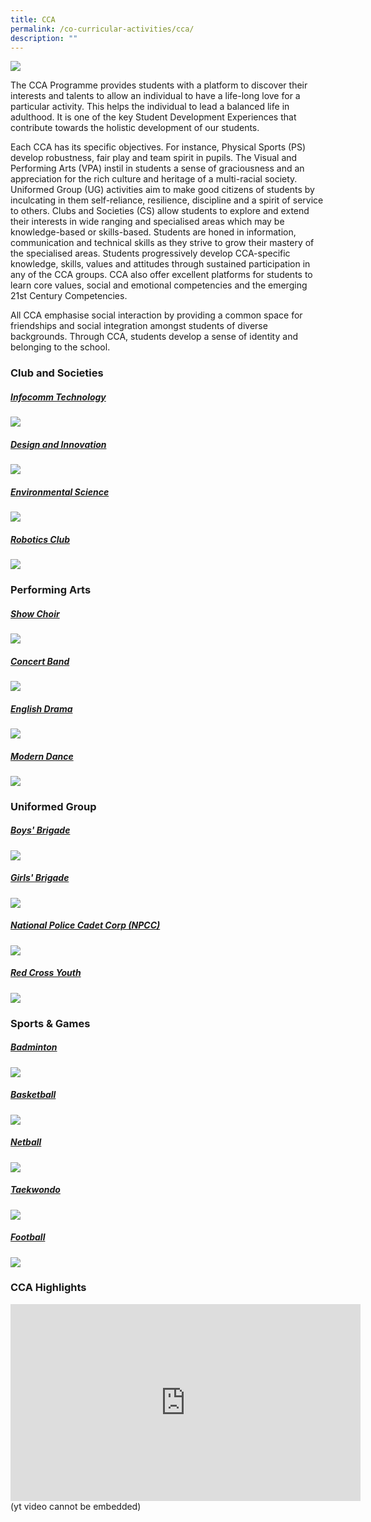 ```yaml
---
title: CCA
permalink: /co-curricular-activities/cca/
description: ""
---
```

![](/images/CCA/CCA%20Leaders/2022%20CCA%20Leaders-3.jpg)

The CCA Programme provides students with a platform to discover their interests and talents to allow an individual to have a life-long love for a particular activity. This helps the individual to lead a balanced life in adulthood. It is one of the key Student Development Experiences that contribute towards the holistic development of our students. 

Each CCA has its specific objectives. For instance, Physical Sports (PS) develop robustness, fair play and team spirit in pupils. The Visual and Performing Arts (VPA) instil in students a sense of graciousness and an appreciation for the rich culture and heritage of a multi-racial society. Uniformed Group (UG) activities aim to make good citizens of students by inculcating in them self-reliance, resilience, discipline and a spirit of service to others. Clubs and Societies (CS) allow students to explore and extend their interests in wide ranging and specialised areas which may be knowledge-based or skills-based. Students are honed in information, communication and technical skills as they strive to grow their mastery of the specialised areas. Students progressively develop CCA-specific knowledge, skills, values and attitudes through sustained participation in any of the CCA groups. CCA also offer excellent platforms for students to learn core values, social and emotional competencies and the emerging 21st Century Competencies. 

All CCA emphasise social interaction by providing a common space for friendships and social integration amongst students of diverse backgrounds. Through CCA, students develop a sense of identity and belonging to the school.

### Club and Societies

##### **[Infocomm Technology](/co-curricular-activities/clubs-and-societies/infocomm-technology/)**
![](/images/CCA/2022%20Infocomm%20Formal.jpg)

##### **[Design and Innovation](/co-curricular-activities/clubs-and-societies/design-and-innovation/)**
![](/images/CCA/2022%20Design%20n%20Innovation%20Formal.jpg)

##### **[Environmental Science ](/co-curricular-activities/clubs-and-societies/environmental-science/)**
![](/images/CCA/2022%20Environmental%20Science%20Formal.jpg)

##### **[Robotics Club](/co-curricular-activities/clubs-and-societies/robotics-club/)**
![](/images/CCA/2022%20Robotics%20Formal.jpg)


### Performing Arts

##### **[Show Choir](/co-curricular-activities/performing-arts/choir/)**
![](/images/CCA/2022%20Show%20Choir%20Formal.jpg)

##### **[Concert Band](/co-curricular-activities/performing-arts/concert-band/)**
![](/images/CCA/2022%20Concert%20Band%20Formal.jpg)

##### **[English Drama](/co-curricular-activities/performing-arts/english-drama/)**
![](/images/CCA/2022%20English%20Drama%20Formal.jpg)

##### **[Modern Dance](/co-curricular-activities/performing-arts/modern-dance/)**
![](/images/CCA/2022%20Modern%20Dance%20Formal.jpg)

### Uniformed Group

##### **[Boys' Brigade](/co-curricular-activities/uniformed-groups/boys-brigade/)**
![](/images/CCA/2022%20Boys%20Brigade%20Formal.jpg)

##### **[Girls' Brigade](/co-curricular-activities/uniformed-groups/girls-brigade/)**
![](/images/CCA/2022%20Girls%20Brigade%20Formal.jpg)

##### **[National Police Cadet Corp (NPCC)](/co-curricular-activities/Uniformed-Groups/npcc/)**
![](/images/CCA/2022%20NPCC%20Formal.jpg)

##### **[Red Cross Youth](/co-curricular-activities/red-cross/)**
![](/images/CCA/2022%20Red%20Cross%20Formal.jpg)

### Sports & Games

##### **[Badminton](/co-curricular-activities/sports-and-games/badminton/)**
![](/images/CCA/2022%20Badminton%20Formal.jpg)

##### **[Basketball](/co-curricular-activities/sports-and-games/basketball/)**
![](/images/CCA/2022%20Basketball%20Formal.jpg)

##### **[Netball](/co-curricular-activities/sports-and-games/netball/)**
![](/images/CCA/2022%20Netball%20Formal.jpg)

##### **[Taekwondo](/co-curricular-activities/sports-and-games/taekwondo/)**
![](/images/CCA/2022%20Taekwondo%20Formal.jpg)

##### **[Football](/co-curricular-activities/sports-and-games/football/)**
![](/images/CCA/2022%20Football%20Formal.jpg)

### CCA Highlights

<iframe width="560" height="315" src="https://www.youtube.com/embed/7qrqtHoB-aQ" title="YouTube video player" frameborder="0" allow="accelerometer; autoplay; clipboard-write; encrypted-media; gyroscope; picture-in-picture; web-share" allowfullscreen></iframe>
(yt video cannot be embedded)